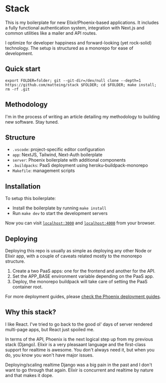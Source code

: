 # Stack

This is my boilerplate for new Elixir/Phoenix-based applications. It includes a fully functional authentication system, integration with Next.js and common utilities like a mailer and API routes.

I optimize for developer happiness and forward-looking (yet rock-solid) technology. The setup is structured as a monorepo for ease of development.

## Quick start

```
export FOLDER=folder; git --git-dir=/dev/null clone --depth=1 https://github.com/matteing/stack $FOLDER; cd $FOLDER; make install; rm -rf .git
```

## Methodology

I'm in the process of writing an article detailing my methodology to building new software. Stay tuned.

## Structure

- `.vscode`: project-specific editor configuration
- `app`: NextJS, Tailwind, Next-Auth boilerplate
- `server`: Phoenix boilerplate with additional components
- `.buildpacks`: PaaS deployment using heroku-buildpack-monorepo
- `Makefile`: management scripts

## Installation

To setup this boilerplate:

- Install the boilerplate by running `make install`
- Run `make dev` to start the development servers

Now you can visit [`localhost:3000`](http://localhost:3000) and [`localhost:4000`](http://localhost:4000) from your browser.

## Deploying

Deploying this repo is usually as simple as deploying any other Node or Elixir app, with a couple of caveats related mostly to the monorepo structure.

1. Create a two PaaS apps: one for the frontend and another for the API.
2. Set the APP_BASE environment variable depending on the PaaS app.
3. Deploy, the monorepo buildpack will take care of setting the PaaS container root.

For more deployment guides, please [check the Phoenix deployment guides](https://hexdocs.pm/phoenix/deployment.html).

## Why this stack?

I like React. I've tried to go back to the good ol' days of server rendered multi-page apps, but React just spoiled me.

In terms of the API, Phoenix is the next logical step up from my previous stack (Django). Elixir is a very pleasaant language and the first-class support for realtime is awesome. You don't always need it, but when you do, you know you won't have major issues.

Deploying/scaling realtime Django was a big pain in the past and I don't want to go through that again. Elixir is concurrent and realtime by nature and that makes it dope.
